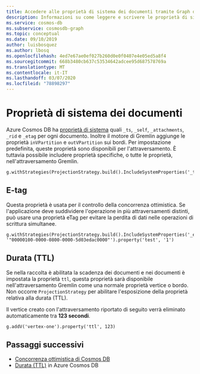 ```yaml
---
title: Accedere alle proprietà di sistema dei documenti tramite Graph di Azure Cosmos DB
description: Informazioni su come leggere e scrivere le proprietà di sistema dei documenti tramite l'API Gremlin
ms.service: cosmos-db
ms.subservice: cosmosdb-graph
ms.topic: conceptual
ms.date: 09/10/2019
author: luisbosquez
ms.author: lbosq
ms.openlocfilehash: 4ed7e67ae0ef027b260d0e0f0407e4e05ed5a8f4
ms.sourcegitcommit: 668b3480cb637c53534642adcee95d687578769a
ms.translationtype: MT
ms.contentlocale: it-IT
ms.lasthandoff: 03/07/2020
ms.locfileid: "78898297"
---
```

# <a name="system-document-properties"></a>Proprietà di sistema dei documenti

Azure Cosmos DB ha [proprietà di sistema](https://docs.microsoft.com/rest/api/cosmos-db/databases) quali ```_ts```, ```_self```, ```_attachments```, ```_rid``` e ```_etag``` per ogni documento. Inoltre il motore di Gremlin aggiunge le proprietà ```inVPartition``` e ```outVPartition``` sui bordi. Per impostazione predefinita, queste proprietà sono disponibili per l'attraversamento. È tuttavia possibile includere proprietà specifiche, o tutte le proprietà, nell'attraversamento Gremlin.

```
g.withStrategies(ProjectionStrategy.build().IncludeSystemProperties('_ts').create())
```

## <a name="e-tag"></a>E-tag

Questa proprietà è usata per il controllo della concorrenza ottimistica. Se l'applicazione deve suddividere l'operazione in più attraversamenti distinti, può usare una proprietà eTag per evitare la perdita di dati nelle operazioni di scrittura simultanee.

```
g.withStrategies(ProjectionStrategy.build().IncludeSystemProperties('_etag').create()).V('1').has('_etag', '"00000100-0000-0800-0000-5d03edac0000"').property('test', '1')
```

## <a name="time-to-live-ttl"></a>Durata (TTL)

Se nella raccolta è abilitata la scadenza dei documenti e nei documenti è impostata la proprietà ```ttl```, questa proprietà sarà disponibile nell'attraversamento Gremlin come una normale proprietà vertice o bordo. Non occorre ```ProjectionStrategy``` per abilitare l'esposizione della proprietà relativa alla durata (TTL).

Il vertice creato con l'attraversamento riportato di seguito verrà eliminato automaticamente tra **123 secondi**.

```
g.addV('vertex-one').property('ttl', 123)
```

## <a name="next-steps"></a>Passaggi successivi
* [Concorrenza ottimistica di Cosmos DB](faq.md#how-does-the-sql-api-provide-concurrency)
* [Durata (TTL)](time-to-live.md) in Azure Cosmos DB
